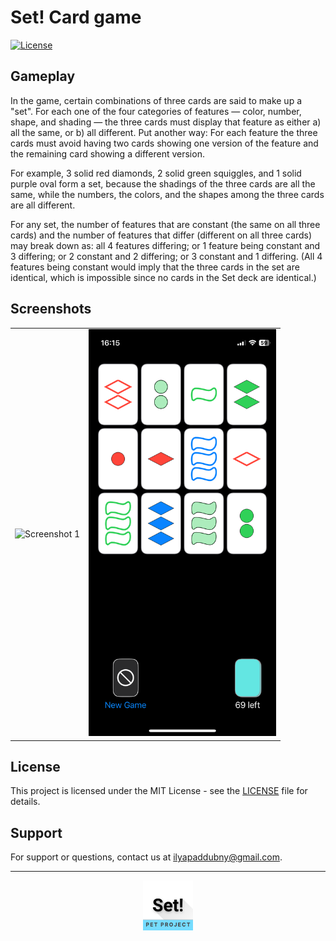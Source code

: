 # Set! Card game

[![License](https://img.shields.io/badge/license-MIT-blue.svg)](LICENSE)

## Gameplay

In the game, certain combinations of three cards are said to make up a "set". For each one of the four categories of features — color, number, shape, and shading — the three cards must display that feature as either a) all the same, or b) all different. Put another way: For each feature the three cards must avoid having two cards showing one version of the feature and the remaining card showing a different version.

For example, 3 solid red diamonds, 2 solid green squiggles, and 1 solid purple oval form a set, because the shadings of the three cards are all the same, while the numbers, the colors, and the shapes among the three cards are all different.

For any set, the number of features that are constant (the same on all three cards) and the number of features that differ (different on all three cards) may break down as: all 4 features differing; or 1 feature being constant and 3 differing; or 2 constant and 2 differing; or 3 constant and 1 differing. (All 4 features being constant would imply that the three cards in the set are identical, which is impossible since no cards in the Set deck are identical.)

## Screenshots
<p align="center">
  <table>
    <tr>
      <td align="center">
        <img src="https://github.com/ilyapaddubny/Set-Card-game/blob/main/set.gif" width="300" alt="Screenshot 1">
      </td>
      <td align="center">
        <img src="https://github.com/ilyapaddubny/Set-Card-game/blob/main/IMG_4366.PNG" width="300" alt="Screenshot 2">
      </td>
    </tr>
  </table>
</p>

## License

This project is licensed under the MIT License - see the [LICENSE](LICENSE) file for details.

## Support

For support or questions, contact us at [ilyapaddubny@gmail.com](mailto:ilyapaddubny@gmail.com).

---
<p align="center">
  <img src="https://github.com/ilyapaddubny/Set-Card-game/blob/main/Set!%20Card%20game/Assets.xcassets/AppIcon.appiconset/AppIcon~ios-marketing.png" width="80" alt="App Icon">
</p>
